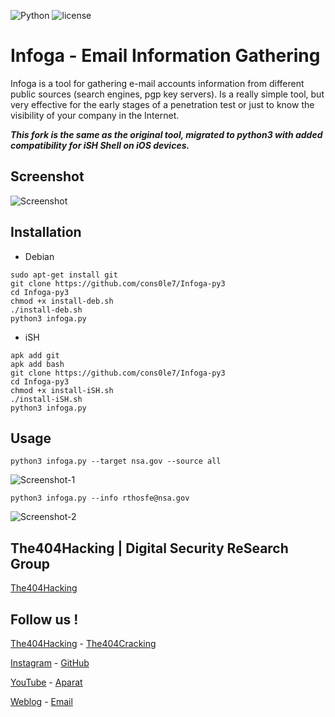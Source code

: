 ![Python](https://img.shields.io/pypi/pyversions/sinabs?logo=python)
![license](https://img.shields.io/badge/license-GPL-brightgreen.svg)
# Infoga - Email Information Gathering
Infoga is a tool for gathering e-mail accounts information from different public sources (search engines, pgp key servers). Is a really simple tool, but very effective for the early stages of a penetration test or just to know the visibility of your company in the Internet. 

***This fork is the same as the original tool, migrated to python3 with added compatibility for iSH Shell on iOS devices.***

## Screenshot
![Screenshot](Screenshot.png?raw=ture "Screenshot")

## Installation
- Debian
```
sudo apt-get install git 
git clone https://github.com/cons0le7/Infoga-py3
cd Infoga-py3
chmod +x install-deb.sh
./install-deb.sh
python3 infoga.py
``` 
- iSH 
```
apk add git
apk add bash 
git clone https://github.com/cons0le7/Infoga-py3
cd Infoga-py3
chmod +x install-iSH.sh
./install-iSH.sh
python3 infoga.py
```
## Usage
`python3 infoga.py --target nsa.gov --source all`

![Screenshot-1](Screenshot-1.png?raw=ture "Screenshot-1")

`python3 infoga.py --info rthosfe@nsa.gov`

![Screenshot-2](Screenshot-2.png?raw=ture "Screenshot-2")

## The404Hacking | Digital Security ReSearch Group
[The404Hacking](https://T.me/The404Hacking)

## Follow us !
[The404Hacking](https://T.me/The404Hacking) - [The404Cracking](https://T.me/The404Cracking)

[Instagram](https://instagram.com/The404Hacking) - [GitHub](https://github.com/The404Hacking)

[YouTube](http://yon.ir/youtube404) - [Aparat](http://www.aparat.com/The404Hacking)

[Weblog](http://the404hacking.blogsky.com) - [Email](mailto:The404Hacking.Team@Gmail.Com)
